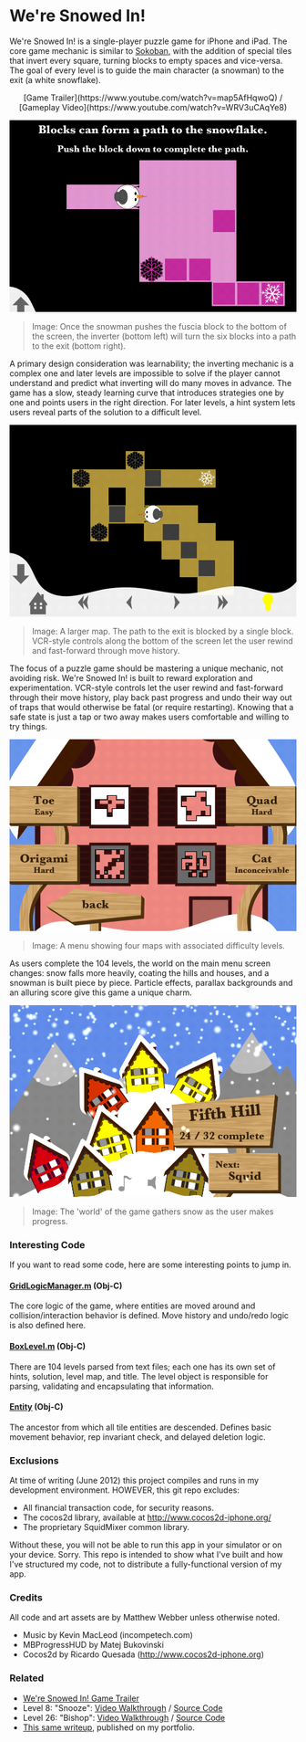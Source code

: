 # We're Snowed In!

We're Snowed In! is a single-player puzzle game for iPhone and iPad. The core game mechanic is similar to [Sokoban](https://en.wikipedia.org/wiki/Sokoban), with the addition of special tiles that invert every square, turning blocks to empty spaces and vice-versa. The goal of every level is to guide the main character (a snowman) to the exit (a white snowflake).

<center> [Game Trailer](https://www.youtube.com/watch?v=map5AfHqwoQ) / [Gameplay Video](https://www.youtube.com/watch?v=WRV3uCAqYe8) </center>

![](readme/tutorial.png)
> Image: Once the snowman pushes the fuscia block to the bottom of the screen, the inverter (bottom left) will turn the six blocks into a path to the exit (bottom right).

A primary design consideration was learnability; the inverting mechanic is a complex one and later levels are impossible to solve if the player cannot understand and predict what inverting will do many moves in advance. The game has a slow, steady learning curve that introduces strategies one by one and points users in the right direction. For later levels, a hint system lets users reveal parts of the solution to a difficult level.

![](readme/basic_map.png)
> Image: A larger map. The path to the exit is blocked by a single block. VCR-style controls along the bottom of the screen let the user rewind and fast-forward through move history.

The focus of a puzzle game should be mastering a unique mechanic, not avoiding risk. We're Snowed In! is built to reward exploration and experimentation. VCR-style controls let the user rewind and fast-forward through their move history, play back past progress and undo their way out of traps that would otherwise be fatal (or require restarting). Knowing that a safe state is just a tap or two away makes users comfortable and willing to try things.

![](readme/level_menu.png)
> Image: A menu showing four maps with associated difficulty levels.

As users complete the 104 levels, the world on the main menu screen changes: snow falls more heavily, coating the hills and houses, and a snowman is built piece by piece. Particle effects, parallax backgrounds and an alluring score give this game a unique charm.

![](readme/fifth_hill.png)
> Image: The 'world' of the game gathers snow as the user makes progress.

### Interesting Code
If you want to read some code, here are some interesting points to jump in.

#### [GridLogicManager.m](https://github.com/wmatthew/snowed-in/blob/master/snowedin/GridLogicManager.m) (Obj-C)
The core logic of the game, where entities are moved around and collision/interaction behavior is defined. Move history and undo/redo logic is also defined here. 

#### [BoxLevel.m](https://github.com/wmatthew/snowed-in/blob/master/snowedin/BoxLevel.m) (Obj-C)
There are 104 levels parsed from text files; each one has its own set of hints, solution, level map, and title. The level object is responsible for parsing, validating and encapsulating that information.

#### [Entity](https://github.com/wmatthew/snowed-in/blob/master/snowedin/Entity.m) (Obj-C)
The ancestor from which all tile entities are descended. Defines basic movement behavior, rep invariant check, and delayed deletion logic. 

### Exclusions

At time of writing (June 2012) this project compiles and runs in my development environment. HOWEVER, this git repo excludes:

* All financial transaction code, for security reasons.
* The cocos2d library, available at http://www.cocos2d-iphone.org/
* The proprietary SquidMixer common library.

Without these, you will not be able to run this app in your simulator or on your device. Sorry. This repo is intended to show what I've built and how I've structured my code, not to distribute a fully-functional version of my app.

### Credits

All code and art assets are by Matthew Webber unless otherwise noted.
- Music by Kevin MacLeod (incompetech.com)
- MBProgressHUD by Matej Bukovinski
- Cocos2d by Ricardo Quesada (http://www.cocos2d-iphone.org)

### Related
- [We're Snowed In! Game Trailer](https://www.youtube.com/watch?v=map5AfHqwoQ)
- Level 8: "Snooze": [Video Walkthrough](https://www.youtube.com/watch?v=HaLCPn2PhIs) / [Source Code](https://github.com/wmatthew/snowed-in/blob/master/snowedin/levels/Level008)
- Level 26: "Bishop": [Video Walkthrough](https://www.youtube.com/watch?v=WRV3uCAqYe8) / [Source Code](https://github.com/wmatthew/snowed-in/blob/master/snowedin/levels/Level026)
- [This same writeup](http://m.atthe.ws/portfolio/snowedin), published on my portfolio.
  


